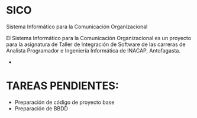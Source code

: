 # SICO
Sistema Informático para la Comunicación Organizacional

El Sistema Informático para la Comunicación Organizacional es un proyecto para la asignatura de Taller de Integración de Software de las carreras de Analista Programador e Ingeniería Informática de INACAP, Antofagasta.

-

# TAREAS PENDIENTES:
* Preparación de código de proyecto base
* Preparación de BBDD
